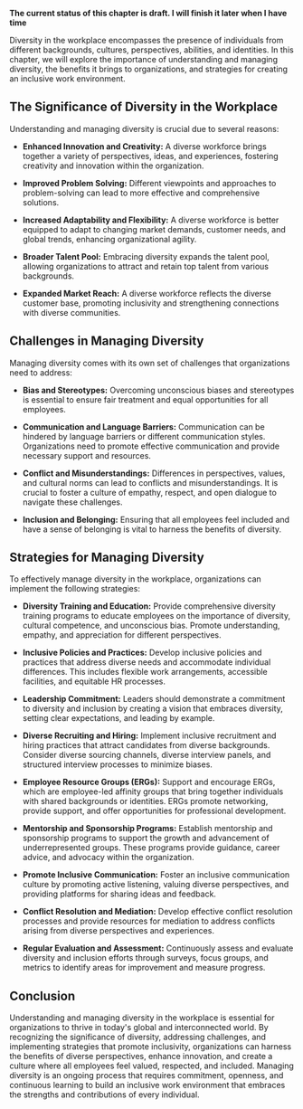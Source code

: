 **The current status of this chapter is draft. I will finish it later when I have time**

Diversity in the workplace encompasses the presence of individuals from different backgrounds, cultures, perspectives, abilities, and identities. In this chapter, we will explore the importance of understanding and managing diversity, the benefits it brings to organizations, and strategies for creating an inclusive work environment.

The Significance of Diversity in the Workplace
----------------------------------------------

Understanding and managing diversity is crucial due to several reasons:

* **Enhanced Innovation and Creativity:** A diverse workforce brings together a variety of perspectives, ideas, and experiences, fostering creativity and innovation within the organization.

* **Improved Problem Solving:** Different viewpoints and approaches to problem-solving can lead to more effective and comprehensive solutions.

* **Increased Adaptability and Flexibility:** A diverse workforce is better equipped to adapt to changing market demands, customer needs, and global trends, enhancing organizational agility.

* **Broader Talent Pool:** Embracing diversity expands the talent pool, allowing organizations to attract and retain top talent from various backgrounds.

* **Expanded Market Reach:** A diverse workforce reflects the diverse customer base, promoting inclusivity and strengthening connections with diverse communities.

Challenges in Managing Diversity
--------------------------------

Managing diversity comes with its own set of challenges that organizations need to address:

* **Bias and Stereotypes:** Overcoming unconscious biases and stereotypes is essential to ensure fair treatment and equal opportunities for all employees.

* **Communication and Language Barriers:** Communication can be hindered by language barriers or different communication styles. Organizations need to promote effective communication and provide necessary support and resources.

* **Conflict and Misunderstandings:** Differences in perspectives, values, and cultural norms can lead to conflicts and misunderstandings. It is crucial to foster a culture of empathy, respect, and open dialogue to navigate these challenges.

* **Inclusion and Belonging:** Ensuring that all employees feel included and have a sense of belonging is vital to harness the benefits of diversity.

Strategies for Managing Diversity
---------------------------------

To effectively manage diversity in the workplace, organizations can implement the following strategies:

* **Diversity Training and Education:** Provide comprehensive diversity training programs to educate employees on the importance of diversity, cultural competence, and unconscious bias. Promote understanding, empathy, and appreciation for different perspectives.

* **Inclusive Policies and Practices:** Develop inclusive policies and practices that address diverse needs and accommodate individual differences. This includes flexible work arrangements, accessible facilities, and equitable HR processes.

* **Leadership Commitment:** Leaders should demonstrate a commitment to diversity and inclusion by creating a vision that embraces diversity, setting clear expectations, and leading by example.

* **Diverse Recruiting and Hiring:** Implement inclusive recruitment and hiring practices that attract candidates from diverse backgrounds. Consider diverse sourcing channels, diverse interview panels, and structured interview processes to minimize biases.

* **Employee Resource Groups (ERGs):** Support and encourage ERGs, which are employee-led affinity groups that bring together individuals with shared backgrounds or identities. ERGs promote networking, provide support, and offer opportunities for professional development.

* **Mentorship and Sponsorship Programs:** Establish mentorship and sponsorship programs to support the growth and advancement of underrepresented groups. These programs provide guidance, career advice, and advocacy within the organization.

* **Promote Inclusive Communication:** Foster an inclusive communication culture by promoting active listening, valuing diverse perspectives, and providing platforms for sharing ideas and feedback.

* **Conflict Resolution and Mediation:** Develop effective conflict resolution processes and provide resources for mediation to address conflicts arising from diverse perspectives and experiences.

* **Regular Evaluation and Assessment:** Continuously assess and evaluate diversity and inclusion efforts through surveys, focus groups, and metrics to identify areas for improvement and measure progress.

Conclusion
----------

Understanding and managing diversity in the workplace is essential for organizations to thrive in today's global and interconnected world. By recognizing the significance of diversity, addressing challenges, and implementing strategies that promote inclusivity, organizations can harness the benefits of diverse perspectives, enhance innovation, and create a culture where all employees feel valued, respected, and included. Managing diversity is an ongoing process that requires commitment, openness, and continuous learning to build an inclusive work environment that embraces the strengths and contributions of every individual.
